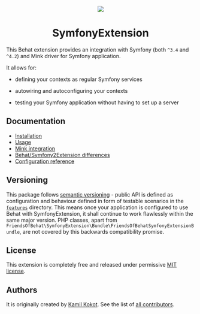 <p align="center">
    <img src="https://avatars2.githubusercontent.com/u/20600343" /><br/>
</p>

<h1 align="center">SymfonyExtension</h1>

This Behat extension provides an integration with Symfony (both `^3.4` and `^4.2`) and Mink driver for Symfony application.

It allows for:

 * defining your contexts as regular Symfony services
 
 * autowiring and autoconfiguring your contexts
 
 * testing your Symfony application without having to set up a server
 
## Documentation

 * [Installation](docs/01_installation.md)
 * [Usage](docs/02_usage.md)
 * [Mink integration](docs/03_mink_integration.md)
 * [Behat/Symfony2Extension differences](docs/04_bs2e_differences.md)
 * [Configuration reference](docs/05_configuration_reference.md)
 
## Versioning

This package follows [semantic versioning](https://semver.org/) - public API is defined as configuration and behaviour
defined in form of testable scenarios in the [`features`](features) directory. This means once your application is
configured to use Behat with SymfonyExtension, it shall continue to work flawlessly within the same major version.
PHP classes, apart from `FriendsOfBehat\SymfonyExtension\Bundle\FriendsOfBehatSymfonyExtensionBundle`, are not covered
by this backwards compatibility promise.
 
## License

This extension is completely free and released under permissive [MIT license](LICENSE).

## Authors

It is originally created by [Kamil Kokot](https://github.com/pamil). 
See the list of [all contributors](https://github.com/FriendsOfBehat/SymfonyExtension/graphs/contributors). 
